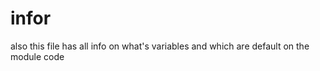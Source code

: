 

# infor

also this file has all info on what's variables and which are default on the module code
